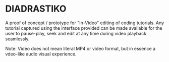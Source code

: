 # DIADRASTIKO
A proof of concept / prototype for "In-Video" editing of coding tutorials.
Any tutorial captured using the interface provided can be made available for the user to pause-play, seek and edit at any time during video playback seamlessly. 

Note: Video does not mean literal MP4 or video format, but in essence a vdeo-like audio visual experience.
